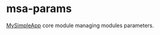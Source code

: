 # msa-params

[MySimpleApp](https://github.com/mysimpleapp/mysimpleapp) core module managing modules parameters.
